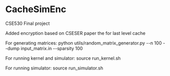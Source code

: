 # CacheSimEnc
CSE530 Final project

Added encryption based on CSESER paper the for last level cache

For generating matrices:
python utils/random_matrix_generator.py --n 100 --dump input_matrix.in --sparsity 100

For running kernel and simulator:
source run_kernel.sh

For running simulator:
source run_simulator.sh <path to traces>


